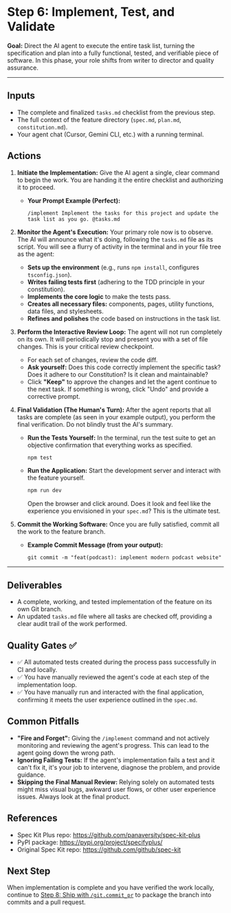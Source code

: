 # **Step 6: Implement, Test, and Validate**

**Goal:** Direct the AI agent to execute the entire task list, turning the specification and plan into a fully functional, tested, and verifiable piece of software. In this phase, your role shifts from writer to director and quality assurance.

---

## **Inputs**

-   The complete and finalized `tasks.md` checklist from the previous step.
-   The full context of the feature directory (`spec.md`, `plan.md`, `constitution.md`).
-   Your agent chat (Cursor, Gemini CLI, etc.) with a running terminal.

## **Actions**

1.  **Initiate the Implementation:** Give the AI agent a single, clear command to begin the work. You are handing it the entire checklist and authorizing it to proceed.
    *   **Your Prompt Example (Perfect):**
        ```
        /implement Implement the tasks for this project and update the task list as you go. @tasks.md
        ```

2.  **Monitor the Agent's Execution:** Your primary role now is to observe. The AI will announce what it's doing, following the `tasks.md` file as its script. You will see a flurry of activity in the terminal and in your file tree as the agent:
    *   **Sets up the environment** (e.g., runs `npm install`, configures `tsconfig.json`).
    *   **Writes failing tests first** (adhering to the TDD principle in your constitution).
    *   **Implements the core logic** to make the tests pass.
    *   **Creates all necessary files:** components, pages, utility functions, data files, and stylesheets.
    *   **Refines and polishes** the code based on instructions in the task list.

3.  **Perform the Interactive Review Loop:** The agent will not run completely on its own. It will periodically stop and present you with a set of file changes. This is your critical review checkpoint.
    *   For each set of changes, review the code diff.
    *   **Ask yourself:** Does this code correctly implement the specific task? Does it adhere to our Constitution? Is it clean and maintainable?
    *   Click **"Keep"** to approve the changes and let the agent continue to the next task. If something is wrong, click "Undo" and provide a corrective prompt.

4.  **Final Validation (The Human's Turn):** After the agent reports that all tasks are complete (as seen in your example output), you perform the final verification. Do not blindly trust the AI's summary.
    *   **Run the Tests Yourself:** In the terminal, run the test suite to get an objective confirmation that everything works as specified.
        ```bash
        npm test
        ```
    *   **Run the Application:** Start the development server and interact with the feature yourself.
        ```bash
        npm run dev
        ```
        Open the browser and click around. Does it look and feel like the experience you envisioned in your `spec.md`? This is the ultimate test.

5.  **Commit the Working Software:** Once you are fully satisfied, commit all the work to the feature branch.
    *   **Example Commit Message (from your output):**
        ```
        git commit -m "feat(podcast): implement modern podcast website"
        ```

---

## **Deliverables**

-   A complete, working, and tested implementation of the feature on its own Git branch.
-   An updated `tasks.md` file where all tasks are checked off, providing a clear audit trail of the work performed.

## **Quality Gates ✅**

-   ✅ All automated tests created during the process pass successfully in CI and locally.
-   ✅ You have manually reviewed the agent's code at each step of the implementation loop.
-   ✅ You have manually run and interacted with the final application, confirming it meets the user experience outlined in the `spec.md`.

## **Common Pitfalls**

-   **"Fire and Forget":** Giving the `/implement` command and not actively monitoring and reviewing the agent's progress. This can lead to the agent going down the wrong path.
-   **Ignoring Failing Tests:** If the agent's implementation fails a test and it can't fix it, it's your job to intervene, diagnose the problem, and provide guidance.
-   **Skipping the Final Manual Review:** Relying solely on automated tests might miss visual bugs, awkward user flows, or other user experience issues. Always look at the final product.

## References

- Spec Kit Plus repo: https://github.com/panaversity/spec-kit-plus
- PyPI package: https://pypi.org/project/specifyplus/
- Original Spec Kit repo: https://github.com/github/spec-kit

## Next Step

When implementation is complete and you have verified the work locally, continue to [Step 8: Ship with `/git.commit_pr`](../09_git_commit_pr/readme.md) to package the branch into commits and a pull request.